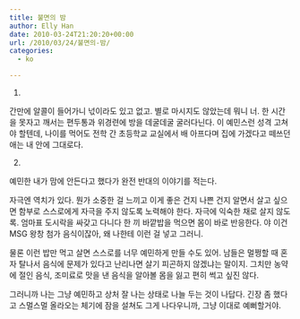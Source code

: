 ```yaml
---
title: 불면의 밤
author: Elly Han
date: 2010-03-24T21:20:20+00:00
url: /2010/03/24/불면의-밤/
categories:
  - ko

---
```

1.  
  
간만에 알콜이 들어가니 넋이라도 있고 없고. 별로 마시지도 않았는데 뭐니 너. 한 시간을 못자고 깨서는 편두통과 위경련에 방을 데굴데굴 굴러다닌다. 이 예민스런 성격 고쳐야 할텐데, 나이를 먹어도 전학 간 초등학교 교실에서 배 아프다며 집에 가겠다고 떼쓰던 애는 내 안에 그대로다.  
  
  
2.  
  
예민한 내가 맘에 안든다고 했다가 완전 반대의 이야기를 적는다.  
  
자극엔 역치가 있다. 뭔가 소중한 걸 느끼고 이게 좋은 건지 나쁜 건지 알면서 살고 싶으면 함부로 스스로에게 자극을 주지 않도록 노력해야 한다. 자극에 익숙한 채로 살지 않도록. 엄마표 도시락을 싸갖고 다니다 한 끼 바깥밥을 먹으면 몸이 바로 반응한다. 야 이건 MSG 왕창 첨가 음식이잖아, 왜 나한테 이런 걸 넣고 그러니.  
  
물론 이런 밥만 먹고 살면 스스로를 너무 예민하게 만들 수도 있어. 남들은 멀쩡할 때 혼자 탈나서 음식에 문제가 있다고 난리나면 살기 피곤하지 않겠냐는 말이지. 그치만 농약에 절인 음식, 조미료로 맛을 낸 음식을 알아볼 몸을 잃고 편히 썩고 싶진 않다.  
  
그러니까 나는 그냥 예민하고 상처 잘 나는 상태로 나늘 두는 것이 나답다. 긴장 좀 했다고 스멀스멀 올라오는 체기에 잠을 설쳐도 그게 나다우니까, 그냥 이대로 예뻐할거야.